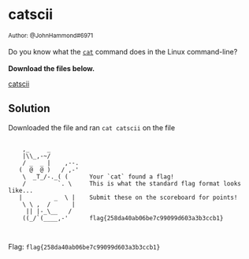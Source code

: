 # catscii

<div class="mb-2 challenge-description"><small>Author: @JohnHammond#6971</small><br><br>Do you know what the <a href="https://en.wikipedia.org/wiki/Cat_(Unix)"><code>cat</code></a> command does in the Linux command-line? <br><br> <b>Download the files below.</b>
</div>

[catscii](/files/catscii)

## Solution

Downloaded the file and ran `cat catscii` on the file

```

    ,_     _
    |\\_,-~/
    / _  _ |    ,--.
   (  @  @ )   / ,-'
    \  _T_/-._( (      Your `cat` found a flag! 
    /         `. \     This is what the standard flag format looks like...
   |         _  \ |    Submit these on the scoreboard for points!
    \ \ ,  /      |
     || |-_\__   /
    ((_/`(____,-'      flag{258da40ab06be7c99099d603a3b3ccb1}

                         
```
Flag: `flag{258da40ab06be7c99099d603a3b3ccb1}`
